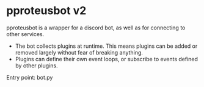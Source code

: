 # pproteusbot v2
pproteusbot is a wrapper for a discord bot, as well as for connecting to other services.

- The bot collects plugins at runtime. This means plugins can be added or removed largely without fear of breaking anything.
- Plugins can define their own event loops, or subscribe to events defined by other plugins.

Entry point: bot.py
